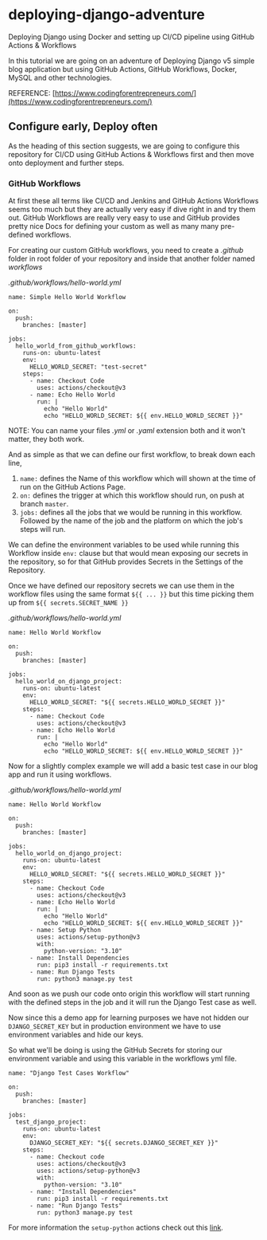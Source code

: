# deploying-django-adventure
Deploying Django using Docker and setting up CI/CD pipeline using GitHub Actions &amp; Workflows

In this tutorial we are going on an adventure of Deploying Django v5 simple blog application but using GitHub Actions, GitHub 
Workflows, Docker, MySQL and other technologies.

REFERENCE: [https://www.codingforentrepreneurs.com/](https://www.codingforentrepreneurs.com/)

## Configure early, Deploy often

As the heading of this section suggests, we are going to configure this repository for CI/CD using GitHub Actions & Workflows first and 
then move onto deployment and further steps.

### GitHub Workflows

At first these all terms like CI/CD and Jenkins and GitHub Actions Workflows seems too much but they are actually very easy if dive 
right in and try them out. GitHub Workflows are really very easy to use and GitHub provides pretty nice Docs for defining your custom 
as well as many many pre-defined workflows.

For creating our custom GitHub workflows, you need to create a *.github* folder in root folder of your repository and inside that 
another folder named *workflows*

*.github/workflows/hello-world.yml*
```
name: Simple Hello World Workflow

on:
  push:
    branches: [master]

jobs:
  hello_world_from_github_workflows:
  	runs-on: ubuntu-latest
  	env:
  	  HELLO_WORLD_SECRET: "test-secret"
  	steps:
  	  - name: Checkout Code
  	    uses: actions/checkout@v3
  	  - name: Echo Hello World
  	  	run: |
  	  	  echo "Hello World"
  	  	  echo "HELLO_WORLD_SECRET: ${{ env.HELLO_WORLD_SECRET }}"
```

NOTE: You can name your files *.yml* or *.yaml* extension both and it won't matter, they both work.

And as simple as that we can define our first workflow, to break down each line,

1. `name:` defines the Name of this workflow which will shown at the time of run on the GitHub Actions Page.
2. `on:` defines the trigger at which this workflow should run, on push at branch `master`.
3. `jobs:` defines all the jobs that we would be running in this workflow.
	Followed by the name of the job and the platform on which the job's steps will run.

We can define the environment variables to be used while running this Workflow inside `env:` clause but that would mean exposing our 
secrets in the repository, so for that GitHub provides Secrets in the Settings of the Repository.

Once we have defined our repository secrets we can use them in the workflow files using the same format `${{ ... }}` but this time 
picking them up from `${{ secrets.SECRET_NAME }}`

*.github/workflows/hello-world.yml*
```
name: Hello World Workflow

on:
  push:
    branches: [master]

jobs:
  hello_world_on_django_project:
    runs-on: ubuntu-latest
    env:
      HELLO_WORLD_SECRET: "${{ secrets.HELLO_WORLD_SECRET }}"
    steps:
      - name: Checkout Code
      	uses: actions/checkout@v3
      - name: Echo Hello World
        run: |
          echo "Hello World"
          echo "HELLO_WORLD_SECRET: ${{ env.HELLO_WORLD_SECRET }}"
```

Now for a slightly complex example we will add a basic test case in our blog app and run it using workflows.

*.github/workflows/hello-world.yml*
```
name: Hello World Workflow

on:
  push:
    branches: [master]

jobs:
  hello_world_on_django_project:
    runs-on: ubuntu-latest
    env:
      HELLO_WORLD_SECRET: "${{ secrets.HELLO_WORLD_SECRET }}"
    steps:
      - name: Checkout Code
      	uses: actions/checkout@v3
      - name: Echo Hello World
        run: |
          echo "Hello World"
          echo "HELLO_WORLD_SECRET: ${{ env.HELLO_WORLD_SECRET }}"
      - name: Setup Python
      	uses: actions/setup-python@v3
  	    with:
  	      python-version: "3.10"
  	  - name: Install Dependencies
  	    run: pip3 install -r requirements.txt
  	  - name: Run Django Tests
  	    run: python3 manage.py test
```

And soon as we push our code onto origin this workflow will start running with the defined steps in the job and it will run the Django 
Test case as well.

Now since this a demo app for learning purposes we have not hidden our `DJANGO_SECRET_KEY` but in production environment we have to 
use environment variables and hide our keys.

So what we'll be doing is using the GitHub Secrets for storing our environment variable and using this variable in the workflows yml 
file.

```
name: "Django Test Cases Workflow"

on:
  push:
    branches: [master]

jobs:
  test_django_project:
    runs-on: ubuntu-latest
    env:
      DJANGO_SECRET_KEY: "${{ secrets.DJANGO_SECRET_KEY }}"
    steps:
      - name: Checkout code
        uses: actions/checkout@v3
        uses: actions/setup-python@v3
        with:
          python-version: "3.10"
      - name: "Install Dependencies"
        run: pip3 install -r requirements.txt
      - name: "Run Django Tests"
        run: python3 manage.py test
```

For more information the `setup-python` actions check out this [link](https://github.com/actions/setup-python).

